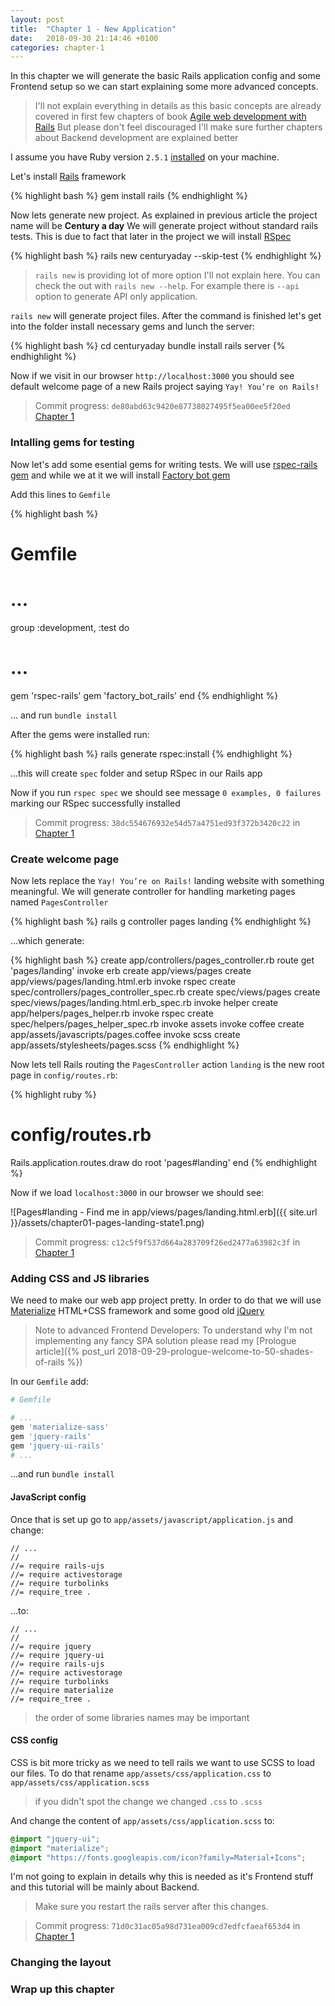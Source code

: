 ```yaml
---
layout: post
title:  "Chapter 1 - New Application"
date:   2018-09-30 21:14:46 +0100
categories: chapter-1
---
```


In this chapter we will generate the basic Rails application config and
some Frontend setup so we can start explaining some more advanced
concepts.

> I'll not explain everything in details as this
> basic concepts are already covered in first few chapters of book [Agile web development with Rails](https://books.google.sk/books/about/Agile_Web_Development_with_Rails.html?id=Qq9nQgAACAAJ&source=kp_book_description&redir_esc=y)
> But please don't feel discouraged I'll make sure further chapters
> about Backend development are explained better

I assume you have Ruby version `2.5.1`
[installed](https://www.ruby-lang.org/en/documentation/installation/)
on your machine.

Let's install [Rails](https://rubyonrails.org/) framework

{% highlight bash %}
gem install rails
{% endhighlight %}

Now lets generate new project. As explained in previous article the project name will be **Century a day**
We will generate project without standard
rails tests. This is due to fact that later in the project we will
install [RSpec](http://rspec.info/)

{% highlight bash %}
rails new  centuryaday --skip-test
{% endhighlight %}

> `rails new` is providing lot of more option I'll not
> explain here. You can check the out with `rails new --help`.
> For example there is `--api` option to generate API only application.

`rails new` will generate project files.
After the command is finished let's get into the folder install
necessary gems and lunch the server:

{% highlight bash %}
cd centuryaday
bundle install
rails server
{% endhighlight %}

Now if we visit in our browser `http://localhost:3000`  you should see
default welcome page of a new Rails project saying `Yay! You’re on Rails!`

> Commit progress: `de80abd63c9420e87738027495f5ea00ee5f20ed`
> [Chapter 1](https://github.com/50-shades-of-rails/century-a-day/tree/chapter1)

### Intalling gems for testing

Now let's add some esential gems for writing tests. We will use
[rspec-rails gem](https://github.com/rspec/rspec-rails) and while we at
it we will install [Factory bot gem](https://github.com/thoughtbot/factory_bot)

Add this lines to `Gemfile`

{% highlight bash %}
# Gemfile
# ...
group :development, :test do
  # ...

  gem 'rspec-rails'
  gem 'factory_bot_rails'
end
{% endhighlight %}


... and run `bundle install`

After the gems were installed run:

{% highlight bash %}
rails generate rspec:install
{% endhighlight %}

...this will create `spec` folder and setup RSpec in our Rails app


Now if you run `rspec spec` we should see message `0 examples, 0 failures`
marking our RSpec successfully installed

> Commit progress:  `38dc554676932e54d57a4751ed93f372b3420c22` in
> [Chapter 1](https://github.com/50-shades-of-rails/century-a-day/tree/chapter1)

### Create welcome page

Now lets replace the `Yay! You’re on Rails!` landing website with something
meaningful. We will generate controller for handling marketing pages
named `PagesController`

{% highlight bash %}
rails g controller pages landing
{% endhighlight %}

...which generate:

{% highlight bash %}
      create  app/controllers/pages_controller.rb
       route  get 'pages/landing'
      invoke  erb
      create    app/views/pages
      create    app/views/pages/landing.html.erb
      invoke  rspec
      create    spec/controllers/pages_controller_spec.rb
      create    spec/views/pages
      create    spec/views/pages/landing.html.erb_spec.rb
      invoke  helper
      create    app/helpers/pages_helper.rb
      invoke    rspec
      create      spec/helpers/pages_helper_spec.rb
      invoke  assets
      invoke    coffee
      create      app/assets/javascripts/pages.coffee
      invoke    scss
      create      app/assets/stylesheets/pages.scss
{% endhighlight %}


Now lets tell Rails routing the `PagesController` action `landing` is
the new root page in `config/routes.rb`:

{% highlight ruby %}
# config/routes.rb
Rails.application.routes.draw do
  root 'pages#landing'
end
{% endhighlight %}

Now if we load `localhost:3000` in our browser we should see:

![Pages#landing - Find me in app/views/pages/landing.html.erb]({{ site.url }}/assets/chapter01-pages-landing-state1.png)

> Commit progress:  `c12c5f9f537d664a283709f26ed2477a63982c3f` in
> [Chapter 1](https://github.com/50-shades-of-rails/century-a-day/tree/chapter1)


### Adding CSS and JS libraries

We need to make our web app project pretty. In order to do that we will
use [Materialize](https://materializecss.com) HTML+CSS framework and
some good old [jQuery](https://jquery.com/)

> Note to advanced Frontend Developers: To understand why I'm not implementing any
> fancy SPA solution please read my [Prologue article]({% post_url 2018-09-29-prologue-welcome-to-50-shades-of-rails %})

In our `Gemfile` add:

```ruby
# Gemfile

# ...
gem 'materialize-sass'
gem 'jquery-rails'
gem 'jquery-ui-rails'
# ...
```

...and run `bundle install`


#### JavaScript config

Once that is set up go to `app/assets/javascript/application.js`
and change:

```
// ...
//
//= require rails-ujs
//= require activestorage
//= require turbolinks
//= require_tree .
```

...to:

```
// ...
//
//= require jquery
//= require jquery-ui
//= require rails-ujs
//= require activestorage
//= require turbolinks
//= require materialize
//= require_tree .
```

> the order of some libraries names may be important

#### CSS config

CSS is bit more tricky as we need to tell rails we want to use SCSS to
load our files. To do that rename `app/assets/css/application.css` to `app/assets/css/application.scss`

> if you didn't spot the change we changed `.css` to `.scss`

And change the content of `app/assets/css/application.scss` to:

```scss
@import "jquery-ui";
@import "materialize";
@import "https://fonts.googleapis.com/icon?family=Material+Icons";
```

I'm not going to explain in details why this is needed as it's Frontend
stuff and this tutorial will be mainly about Backend.

> Make sure you restart the rails server after this changes.


> Commit progress:  `71d0c31ac05a98d731ea009cd7edfcfaeaf653d4` in
> [Chapter 1](https://github.com/50-shades-of-rails/century-a-day/tree/chapter1)

### Changing the layout

### Wrap up this chapter
